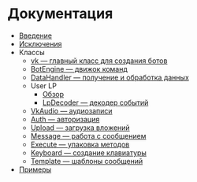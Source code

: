 # Документация
* [Введение](introduction.md)
* [Исключения](modules/exceptions.md)
* Классы
	* [vk — главный класс для создания ботов](modules/vk.md)
	* [BotEngine — движок команд](modules/botengine.md)
	* [DataHandler — получение и обработка данных](modules/datahandler.md)
	* User LP
		* [Обзор](userlp/)
		* [LpDecoder — декодер событий](userlp/decoder.md)
	* [VkAudio — аудиозаписи](modules/audio.md)
	* [Auth — авторизация](auth/README.md)
	* [Upload — загрузка вложений](upload/README.md)
	* [Message — работа с сообщением](helpers/message.md)
	* [Execute — упаковка методов](helpers/execute.md)
	* [Keyboard — создание клавиатуры](helpers/keyboard.md)
	* [Template — шаблоны сообщений](helpers/template.md)
* [Примеры](examples/)